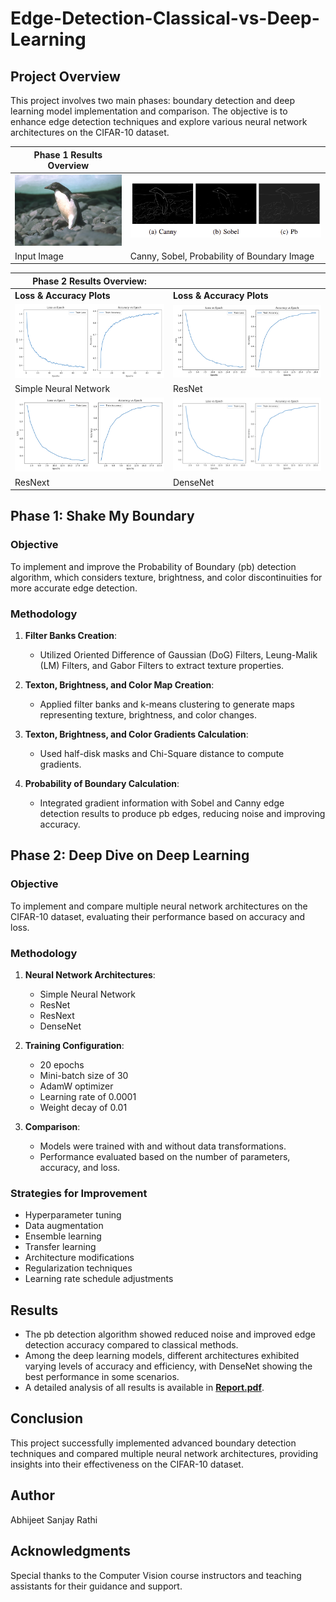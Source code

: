 # Edge-Detection-Classical-vs-Deep-Learning

## Project Overview
This project involves two main phases: boundary detection and deep learning model implementation and comparison. The objective is to enhance edge detection techniques and explore various neural network architectures on the CIFAR-10 dataset.

| **Phase 1 Results Overview** |  |
|----------|----------|
| ![Alt1](7.jpg) | ![Alt2](Pb_7.png) |
| Input Image  | Canny, Sobel, Probability of Boundary Image  |


| **Phase 2 Results Overview:** |  |
|----------|----------|
| **Loss & Accuracy Plots**| **Loss & Accuracy Plots** |
| ![Alt1](SNN.png) | ![Alt2](ResNet.png) |
| Simple Neural Network | ResNet  |
| ![Alt3](ResNext.png) | ![Alt4](DenseNet.png) |
| ResNext | DenseNet  |

## Phase 1: Shake My Boundary
### Objective
To implement and improve the Probability of Boundary (pb) detection algorithm, which considers texture, brightness, and color discontinuities for more accurate edge detection.

### Methodology
1. **Filter Banks Creation**:
   - Utilized Oriented Difference of Gaussian (DoG) Filters, Leung-Malik (LM) Filters, and Gabor Filters to extract texture properties.

2. **Texton, Brightness, and Color Map Creation**:
   - Applied filter banks and k-means clustering to generate maps representing texture, brightness, and color changes.

3. **Texton, Brightness, and Color Gradients Calculation**:
   - Used half-disk masks and Chi-Square distance to compute gradients.

4. **Probability of Boundary Calculation**:
   - Integrated gradient information with Sobel and Canny edge detection results to produce pb edges, reducing noise and improving accuracy.

## Phase 2: Deep Dive on Deep Learning
### Objective
To implement and compare multiple neural network architectures on the CIFAR-10 dataset, evaluating their performance based on accuracy and loss.

### Methodology
1. **Neural Network Architectures**:
   - Simple Neural Network
   - ResNet
   - ResNext
   - DenseNet

2. **Training Configuration**:
   - 20 epochs
   - Mini-batch size of 30
   - AdamW optimizer
   - Learning rate of 0.0001
   - Weight decay of 0.01

3. **Comparison**:
   - Models were trained with and without data transformations.
   - Performance evaluated based on the number of parameters, accuracy, and loss.

### Strategies for Improvement
- Hyperparameter tuning
- Data augmentation
- Ensemble learning
- Transfer learning
- Architecture modifications
- Regularization techniques
- Learning rate schedule adjustments

## Results
- The pb detection algorithm showed reduced noise and improved edge detection accuracy compared to classical methods.
- Among the deep learning models, different architectures exhibited varying levels of accuracy and efficiency, with DenseNet showing the best performance in some scenarios.
- A detailed analysis of all results is available in **[Report.pdf](./Report.pdf)**.

## Conclusion
This project successfully implemented advanced boundary detection techniques and compared multiple neural network architectures, providing insights into their effectiveness on the CIFAR-10 dataset.

## Author
Abhijeet Sanjay Rathi

## Acknowledgments
Special thanks to the Computer Vision course instructors and teaching assistants for their guidance and support.
